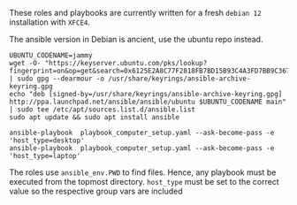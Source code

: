 These roles and playbooks are  currently written for a fresh `debian 12` installation with `XFCE4`.

The ansible version in Debian is ancient, use the ubuntu repo instead.


```
UBUNTU_CODENAME=jammy
wget -O- "https://keyserver.ubuntu.com/pks/lookup?fingerprint=on&op=get&search=0x6125E2A8C77F2818FB7BD15B93C4A3FD7BB9C367" | sudo gpg --dearmour -o /usr/share/keyrings/ansible-archive-keyring.gpg
echo "deb [signed-by=/usr/share/keyrings/ansible-archive-keyring.gpg] http://ppa.launchpad.net/ansible/ansible/ubuntu $UBUNTU_CODENAME main" | sudo tee /etc/apt/sources.list.d/ansible.list
sudo apt update && sudo apt install ansible

```

```
ansible-playbook  playbook_computer_setup.yaml --ask-become-pass -e 'host_type=desktop'
ansible-playbook  playbook_computer_setup.yaml --ask-become-pass -e 'host_type=laptop'
```

The roles use `ansible_env.PWD` to find files. Hence, any playbook must be executed from the topmost directory. `host_type` must be set to the correct value so the respective group vars are included
